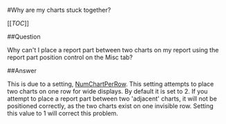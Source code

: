 #Why are my charts stuck together?

[[_TOC_]]

##Question

Why can't I place a report part between two charts on my report using the report part position control on the Misc tab?

##Answer

This is due to a setting, [NumChartPerRow](http://wiki.izenda.us/API/CodeSamples/NumChartPerRow). This setting attempts to place two charts on one row for wide displays. By default it is set to 2. If you attempt to place a report part between two 'adjacent' charts, it will not be positioned correctly, as the two charts exist on one invisible row. Setting this value to 1 will correct this problem.